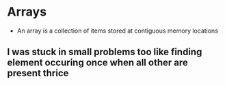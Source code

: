 # Arrays
- An array is a collection of items stored at contiguous memory locations

## I was stuck in small problems too like finding element occuring once when all other are present thrice 

